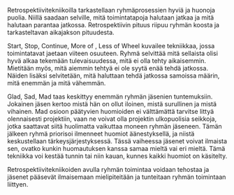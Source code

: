 Retrospektiivitekniikoilla tarkastellaan ryhmäprosessien hyviä ja huonoja puolia. Niillä saadaan selville, mitä toimintatapoja halutaan jatkaa ja mitä halutaan parantaa jatkossa. Retrospektiivin pituus riipuu ryhmän koosta ja tarkasteltavan aikajakson pituudesta.

Start, Stop, Continue, More of , Less of Wheel kuvailee tekniikkaa, jossa toimintatavat jaetaan viiteen osuuteen. Ryhmä selvittää mitä sellaista olisi hyvä alkaa tekemään tulevaisuudessa, mitä ei olla tehty aikaisemmin. Mietitään myös, mitä aiemmin tehtyä ei ole syytä enää tehdä jatkossa. Näiden lisäksi selvitetään, mitä haluttaan tehdä jatkossa samoissa määrin, mitä enemmän ja mitä vähemmän. 

Glad, Sad, Mad taas keskittyy enemmän ryhmän jäsenien tuntemuksiin. Jokainen jäsen kertoo mistä hän on ollut iloinen, mistä surullinen ja mistä vihainen. Mad osioon päätyvien huomioiden ei välttämättä tarvitse littyä olennaisesti projektiin, vaan ne voivat olla projektin ulkopuolisia seikkoja, jotka saattavat siitä huolimatta vaikuttaa moneen ryhmän jäseneen. Tämän jälkeen ryhmä priorisoi ilmenneet huomiot äänestyksellä, ja niistä keskustellaan tärkeysjärjestyksessä. Tässä vaiheessa jäsenet voivat ilmaista sen, ovatko kunkin huomautuksen kanssa samaa mieltä vai eri mieltä. Tämä tekniikka voi kestää tunnin tai niin kauan, kunnes kaikki huomiot on käsitelty. 

Retrospektiivitekniikoiden avulla ryhmän toimintaa voidaan tehostaa ja jäsenet pääsevät ilmaisemaan mielipiteitään ja tunteitaan ryhmän toimintaan liittyen.